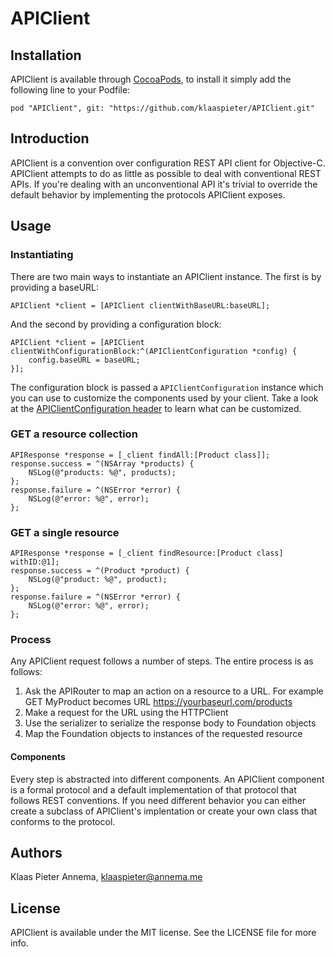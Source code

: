 # APIClient

## Installation

APIClient is available through [CocoaPods](http://cocoapods.org), to install
it simply add the following line to your Podfile:

    pod "APIClient", git: "https://github.com/klaaspieter/APIClient.git"

## Introduction

APIClient is a convention over configuration REST API client for Objective-C. APIClient attempts to do as little as possible to deal with conventional REST APIs.
If you're dealing with an unconventional API it's trivial to override the default behavior by implementing the protocols APIClient exposes.

## Usage

### Instantiating

There are two main ways to instantiate an APIClient instance. The first is by providing a baseURL:

    APIClient *client = [APIClient clientWithBaseURL:baseURL];

And the second by providing a configuration block:

    APIClient *client = [APIClient clientWithConfigurationBlock:^(APIClientConfiguration *config) {
        config.baseURL = baseURL;
    }];

The configuration block is passed a `APIClientConfiguration` instance which you can use to customize the components used by your client.
Take a look at the [APIClientConfiguration header](https://github.com/klaaspieter/APIClient/blob/master/Classes/APIClientConfiguration.h) to learn what can be customized.


### GET a resource collection

    APIResponse *response = [_client findAll:[Product class]];
    response.success = ^(NSArray *products) {
        NSLog(@"products: %@", products);
    };
    response.failure = ^(NSError *error) {
        NSLog(@"error: %@", error);
    };

### GET a single resource

    APIResponse *response = [_client findResource:[Product class] withID:@1];
    response.success = ^(Product *product) {
        NSLog(@"product: %@", product);
    };
    response.failure = ^(NSError *error) {
        NSLog(@"error: %@", error);
    };

### Process

Any APIClient request follows a number of steps. The entire process is as follows:

1. Ask the APIRouter to map an action on a resource to a URL. For example GET MyProduct becomes URL https://yourbaseurl.com/products
2. Make a request for the URL using the HTTPClient
3. Use the serializer to serialize the response body to Foundation objects
4. Map the Foundation objects to instances of the requested resource

#### Components

Every step is abstracted into different components. An APIClient component is a formal protocol and a
default implementation of that protocol that follows REST conventions. If you need different behavior you can either create a subclass of APIClient's implentation or
create your own class that conforms to the protocol.

## Authors

Klaas Pieter Annema, klaaspieter@annema.me

## License

APIClient is available under the MIT license. See the LICENSE file for more info.
